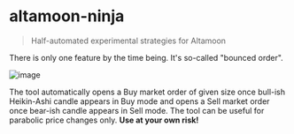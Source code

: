 # altamoon-ninja

> Half-automated experimental strategies for Altamoon

There is only one feature by the time being. It's so-called "bounced order".

![image](https://user-images.githubusercontent.com/1082083/143077866-1e1756c9-051d-43f8-bac6-c43e97285a22.png)

The tool automatically opens a Buy market order of given size once bull-ish Heikin-Ashi candle appears in Buy mode and opens a Sell market order once bear-ish candle appears in Sell mode. The tool can be useful for parabolic price changes only. **Use at your own risk!**
